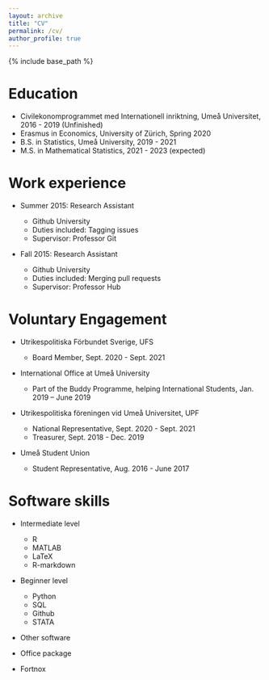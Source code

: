 ```yaml
---
layout: archive
title: "CV"
permalink: /cv/
author_profile: true
---
```


{% include base_path %}

Education
======
* Civilekonomprogrammet med Internationell inriktning, Umeå Universitet, 2016 - 2019 (Unfinished)
* Erasmus in Economics, University of Zürich, Spring 2020 
* B.S. in Statistics, Umeå University, 2019 - 2021
* M.S. in Mathematical Statistics, 2021 - 2023 (expected)

Work experience
======
* Summer 2015: Research Assistant
  * Github University
  * Duties included: Tagging issues
  * Supervisor: Professor Git

* Fall 2015: Research Assistant
  * Github University
  * Duties included: Merging pull requests
  * Supervisor: Professor Hub
  
Voluntary Engagement
======
* Utrikespolitiska Förbundet Sverige, UFS
  * Board Member, Sept. 2020 - Sept. 2021

* International Office at Umeå University
  * Part of the Buddy Programme, helping International Students, Jan. 2019 – June 2019

* Utrikespolitiska föreningen vid Umeå Universitet, UPF
  * National Representative, Sept. 2020 - Sept. 2021
  * Treasurer, Sept. 2018 - Dec. 2019

* Umeå Student Union 
  * Student Representative, Aug. 2016 - June 2017


Software skills
======
* Intermediate level
  * R
  * MATLAB
  * LaTeX
  * R-markdown

* Beginner level
  * Python
  * SQL
  * Github
  * STATA

* Other software
 * Office package
 * Fortnox
